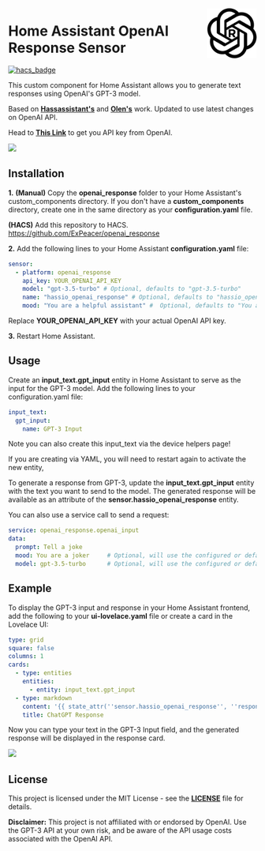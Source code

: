 <picture>
  <source media="(prefers-color-scheme: dark)" srcset="/misc/dark_icon.png">
  <img src="/misc/icon.png"
            align="right"
            width="20%"
     style="float: right; margin: 10px 0px 20px 20px;">
</picture>

# Home Assistant OpenAI Response Sensor

[![hacs_badge](https://img.shields.io/badge/HACS-Default-orange.svg)](https://github.com/custom-components/hacs)

This custom component for Home Assistant allows you to generate text responses using OpenAI's GPT-3 model.

Based on **[Hassassistant's](https://github.com/Hassassistant/openai_response)** and **[Olen's](https://github.com/Olen/openai_response/tree/gpt-3.5-turbo)** work.
Updated to use latest changes on OpenAI API.


Head to **[This Link](https://platform.openai.com/account/api-keys)** to get you API key from OpenAI. 

<img src="https://raw.githubusercontent.com/ExPeacer/openai_response/main/misc/apikey.jpg"
     width="80%" />



## Installation
**1.** 
**(Manual)** Copy the **openai_response** folder to your Home Assistant's custom_components directory. If you don't have a **custom_components** directory, create one in the same directory as your **configuration.yaml** file.

**(HACS)** Add this repository to HACS. https://github.com/ExPeacer/openai_response

**2.** Add the following lines to your Home Assistant **configuration.yaml** file:

```yaml
sensor:
  - platform: openai_response
    api_key: YOUR_OPENAI_API_KEY
    model: "gpt-3.5-turbo" # Optional, defaults to "gpt-3.5-turbo"
    name: "hassio_openai_response" # Optional, defaults to "hassio_openai_response"
    mood: "You are a helpful assistant" #  Optional, defaults to "You are a helpful assistant"
```
Replace **YOUR_OPENAI_API_KEY** with your actual OpenAI API key.

**3.** Restart Home Assistant.

## Usage
Create an **input_text.gpt_input** entity in Home Assistant to serve as the input for the GPT-3 model. Add the following lines to your configuration.yaml file:

```yaml
input_text:
  gpt_input:
    name: GPT-3 Input
```
Note you can also create this input_text via the device helpers page!

If you are creating via YAML, you will need to restart again to activate the new entity,

To generate a response from GPT-3, update the **input_text.gpt_input** entity with the text you want to send to the model. The generated response will be available as an attribute of the **sensor.hassio_openai_response** entity.

You can also use a service call to send a request:

```yaml
service: openai_response.openai_input
data:
  prompt: Tell a joke
  mood: You are a joker     # Optional, will use the configured or default mood if not specified
  model: gpt-3.5-turbo      # Optional, will use the configured or default model if not specified
```

## Example
To display the GPT-3 input and response in your Home Assistant frontend, add the following to your **ui-lovelace.yaml** file or create a card in the Lovelace UI:

```yaml
type: grid
square: false
columns: 1
cards:
  - type: entities
    entities:
      - entity: input_text.gpt_input
  - type: markdown
    content: '{{ state_attr(''sensor.hassio_openai_response'', ''response_text'') }}'
    title: ChatGPT Response
```
Now you can type your text in the GPT-3 Input field, and the generated response will be displayed in the response card.

<img src="https://github.com/ExPeacer/openai_response/blob/main/misc/ha_card.png"
     width="50%" />

## License
This project is licensed under the MIT License - see the **[LICENSE](https://chat.openai.com/LICENSE)** file for details.

**Disclaimer:** This project is not affiliated with or endorsed by OpenAI. Use the GPT-3 API at your own risk, and be aware of the API usage costs associated with the OpenAI API.
